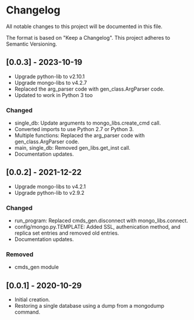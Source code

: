 # Changelog
All notable changes to this project will be documented in this file.

The format is based on "Keep a Changelog".  This project adheres to Semantic Versioning.


## [0.0.3] - 2023-10-19
- Upgrade python-lib to v2.10.1
- Upgrade mongo-libs to v4.2.7
- Replaced the arg_parser code with gen_class.ArgParser code.
- Updated to work in Python 3 too

### Changed
- single_db: Update arguments to mongo_libs.create_cmd call.
- Converted imports to use Python 2.7 or Python 3.
- Multiple functions: Replaced the arg_parser code with gen_class.ArgParser code.
- main, single_db: Removed gen_libs.get_inst call.
- Documentation updates.


## [0.0.2] - 2021-12-22
- Upgrade mongo-libs to v4.2.1
- Upgrade python-lib to v2.9.2

### Changed
- run_program:  Replaced cmds_gen.disconnect with mongo_libs.connect.
- config/mongo.py.TEMPLATE:  Added SSL, authenication method, and replica set entries and removed old entries.
- Documentation updates.

### Removed
- cmds_gen module

## [0.0.1] - 2020-10-29
- Initial creation.
- Restoring a single database using a dump from a mongodump command.

